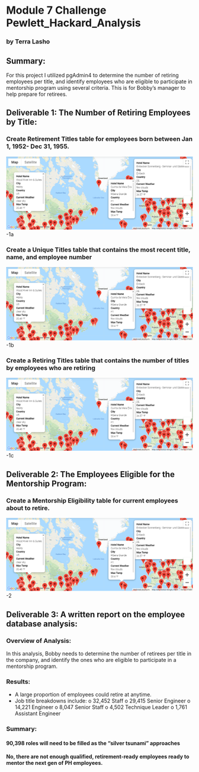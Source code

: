 # Module 7 Challenge Pewlett_Hackard_Analysis
### by Terra Lasho 

## Summary: 
For this project I utilized pgAdmin4 to determine the number of retiring employees per title, and identify employees who are eligible to participate in mentorship program using several criteria.  This is for Bobby’s manager to help prepare for retirees.
## Deliverable 1: The Number of Retiring Employees by Title:
### Create Retirement Titles table for employees born between Jan 1, 1952- Dec 31, 1955.
![](https://github.com/Beetleee/World_Weather_Analysis/blob/main/Vacation_Search/WeatherPy_vacation_map.png) -1a
### Create a Unique Titles table that contains the most recent title, name, and employee number
![](https://github.com/Beetleee/World_Weather_Analysis/blob/main/Vacation_Search/WeatherPy_vacation_map.png) -1b
### Create a Retiring Titles table that contains the number of titles by employees who are retiring
![](https://github.com/Beetleee/World_Weather_Analysis/blob/main/Vacation_Search/WeatherPy_vacation_map.png) -1c
## Deliverable 2: The Employees Eligible for the Mentorship Program:
### Create a Mentorship Eligibility table for current employees about to retire.
![](https://github.com/Beetleee/World_Weather_Analysis/blob/main/Vacation_Search/WeatherPy_vacation_map.png) -2
## Deliverable 3: A written report on the employee database analysis:
### Overview of Analysis:
In this analysis, Bobby needs to determine the number of retirees per title in the company, and identify the ones who are eligible to participate in a mentorship program.
### Results:
-	A large proportion of employees could retire at anytime.
-	Job title breakdowns include:
o	32,452 Staff
o	29,415 Senior Engineer
o	14,221 Engineer
o	8,047 Senior Staff
o	4,502 Technique Leader
o	1,761 Assistant Engineer
### Summary:
#### 90,398 roles will need to be filled as the “silver tsunami” approaches
#### No, there are not enough qualified, retirement-ready employees ready to mentor the next gen of PH employees.
